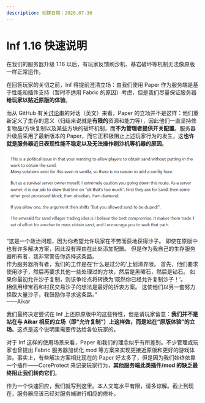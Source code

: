 ```yaml
---
description: 创建日期：2020.07.30
---
```


# Inf 1.16 快速说明

在我们的服务器升级 1.16 以后，有玩家反馈刷沙机、基岩破坏等机制无法像原版一样正常运作。

在回答玩家的关切之前，Inf 得提前澄清立场：由我们使用 Paper 作为服务端是基于性能和插件支持（暂时不适用 Fabric 的原因）考虑，但是我们尽量保证服务器**给玩家以贴近原版的体验**。

而从 GitHub 有关[讨论串](https://github.com/PaperMC/Paper/issues/3724)的对话（英文）来看，Paper 的立场并不是这样：他们重新定义了生存的意义（归结来说就是**有限的**资源和能力等），因此他们一直坚持修复物品/方块复制以及某些方块的破坏机制，而**不为管理者提供开关配置**。服务器升级后采用了最新版本的 Paper，而它正积极阻止上述玩家行为的发生，这**也许就是服务器近日表现性能不稳定以及无法操作刷沙机等机器的原因**。

![Paper 开发者 Aikar 的原文论述](.gitbook/assets/圖片.png)

“这是一个政治问题，因为你希望允许玩家在不劳而获地获得沙子。 即使在原版中也有许多解决方案，因此没有理由在此处添加配置。 但是作为我自己的生存服务器所有者，我非常警告你选择这条路。\
&#x20;作为服务器所有者，我们的工作是在‘什么是过分的’上划清界限。 首先，他们要求使用沙子，然后再要求其他一些处理过的方块，然后是黑曜石，然后是钻石。 如果你最初允许沙子复制，则该争论点将转换为‘既然你已经允许复制沙子！’。 \
相信用绿宝石和村民交易沙子的想法是最好的折衷方案。 这使他们以另一套努力换取大量沙子，我鼓励你寻求这条路。”\
——Aikar

我们最终决定尝试在 Inf 上还原原版中的这些特性，但是请玩家留意：**我们并不是站在与 Aikar 相反的立场（即“允许复制”）上这样做，而是站在“原版体验”的立场**。这点是这个说明里需要传达给各位玩家的。

对于 Inf 这样的使用场景来看，Paper 和我们的理念似乎有所差别。不少管理或玩家也曾提出 Fabric 服务器加优化 mod 等方案来实现更接近原版和更好的游戏体验。事实上，有些解决方案相比现在的 Paper 好太多了，但是因为我们始终依靠一个插件——CoreProtect 来记录玩家行为，**其他服务端此类插件/mod 的缺乏最终阻止我们转向它们**。

作为一个快速回应，我们就写到这里。本人文笔水平有限，请多谅解。截止到现在，服务器应该已经对服务端进行相应的修补。
